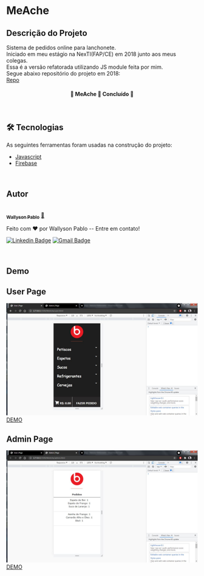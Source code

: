 # MeAche

## Descrição do Projeto
<p >Sistema de pedidos online para lanchonete. 
<br>Iniciado em meu estágio na NexTI(FAP/CE) em 2018 junto aos meus colegas. 
<br>Essa é a versão refatorada utilizando JS module feita por mim.
<br>Segue abaixo repositório do projeto em 2018: 
<br><a href="https://github.com/IanLopesB/MeAche.git">Repo</a>
</p>

<h4 align="center"> 
	🚧  MeAche 🚀 Concluído  🚧
</h4>
<br>

## 🛠 Tecnologias

As seguintes ferramentas foram usadas na construção do projeto:

- [Javascript](https://developer.mozilla.org/pt-BR/docs/Web/JavaScript)
- [Firebase](https://firebase.google.com/?hl=pt-br)

<br>

## Autor

<a href="https://blog.rocketseat.com.br/author/thiago/">
 <img style="border-radius: 50%;" src="https://avatars.githubusercontent.com/u/42584214?s=60&v=4" width="100px;" alt=""/>
 <br />
 <sub><b>Wallyson Pablo</b></sub></a> <a href="https://blog.rocketseat.com.br/author/thiago//" title="Rocketseat">🚀</a>


Feito com ❤️ por Wallyson Pablo -- Entre em contato!

[![Linkedin Badge](https://img.shields.io/badge/-Wallyson-blue?style=flat-square&logo=Linkedin&logoColor=white&link=https://www.linkedin.com/in/wallyson-pablo-bbb361184/)](https://www.linkedin.com/in/wallyson-pablo-bbb361184/) 
[![Gmail Badge](https://img.shields.io/badge/-wallysonpabloo@gmail.com-c14438?style=flat-square&logo=Gmail&logoColor=white&link=mailto:wallysonpabloo@gmail.com)](mailto:wallysonpabloo@gmail.com)

<br>

## Demo
<h2>User Page</h2>
<img src="https://github.com/wpaq/MeAche/blob/main/MeAche/resources/_img/userPage.JPG">
<a href="https://me-ache-6c62e.web.app/user.html">DEMO</a>

<h2>Admin Page</h2>
<img src="https://github.com/wpaq/MeAche/blob/main/MeAche/resources/_img/adminPage.JPG">
<a href="https://me-ache-6c62e.web.app/admin.html">DEMO</a>


